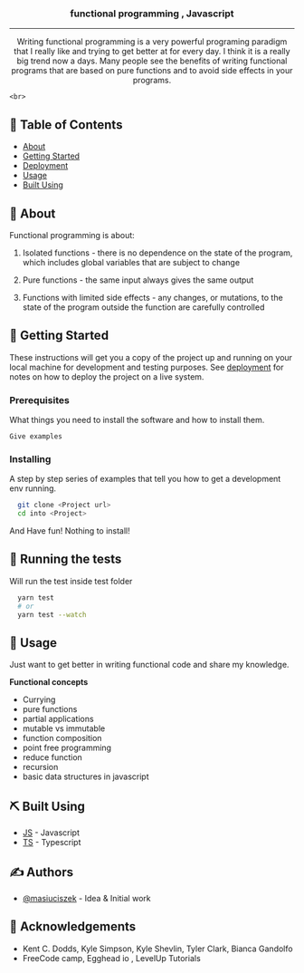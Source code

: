 <p align="center" <img width=200px height=200px src="https://cdn0.iconfinder.com/data/icons/glyphpack/60/function-128.png" alt="Project logo">
</p>

<h3 align="center">functional programming , Javascript</h3>

<div align="center">

</div>

---

<p align="center">
Writing functional programming is a very powerful programing paradigm that I really like and trying to get better at for every day. I think it is a really big trend now a days. Many people see the benefits of writing functional programs that are based on pure functions and to avoid side effects in your programs.

    <br>

</p>

## 📝 Table of Contents

- [About](#about)
- [Getting Started](#getting_started)
- [Deployment](#deployment)
- [Usage](#usage)
- [Built Using](#built_using)

## 🧐 About <a name = "about"></a>

Functional programming is about:

1. Isolated functions - there is no dependence on the state of the program, which includes global variables that are subject to change

2. Pure functions - the same input always gives the same output

3. Functions with limited side effects - any changes, or mutations, to the state of the program outside the function are carefully controlled

## 🏁 Getting Started <a name = "getting_started"></a>

These instructions will get you a copy of the project up and running on your local machine for development and testing purposes. See [deployment](#deployment) for notes on how to deploy the project on a live system.

### Prerequisites

What things you need to install the software and how to install them.

```
Give examples
```

### Installing

A step by step series of examples that tell you how to get a development env running.

```sh
  git clone <Project url>
  cd into <Project>

```

And Have fun!
Nothing to install!

## 🔧 Running the tests <a name = "tests"></a>

Will run the test inside test folder

```bash
  yarn test
  # or
  yarn test --watch
```

## 🎈 Usage <a name="usage"></a>

Just want to get better in writing functional code and share my knowledge.

**Functional concepts**

- Currying
- pure functions
- partial applications
- mutable vs immutable
- function composition
- point free programming
- reduce function
- recursion
- basic data structures in javascript

## ⛏️ Built Using <a name = "built_using"></a>

- [JS](https://developer.mozilla.org/en-US/) - Javascript
- [TS](https://www.typescriptlang.org/) - Typescript

## ✍️ Authors <a name = "authors"></a>

- [@masiuciszek](https://github.com/masiuciszek) - Idea & Initial work

<!-- See also the list of [contributors](https://github.com/kylelobo/The-Documentation-Compendium/contributors) who participated in this project. -->

## 🎉 Acknowledgements <a name = "acknowledgement"></a>

- Kent C. Dodds, Kyle Simpson, Kyle Shevlin, Tyler Clark, Bianca Gandolfo
- FreeCode camp, Egghead io , LevelUp Tutorials
